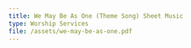 ```yaml
---
title: We May Be As One (Theme Song) Sheet Music
type: Worship Services
file: /assets/we-may-be-as-one.pdf
---
```


